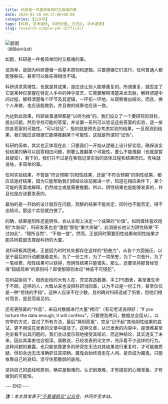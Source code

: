 ```yaml
---
title: 科研是一件极简单同时又极难的事
date: 2024-01-28 09:17:00+08:00
categories: [公众号]
tags: [科研, 学术诚信, 科研伦理, 方法论, 学术道德]
slug: research-simple-yet-difficult
---
```


<div class="p-3 text-center">
  <img class="img-fluid" src="/uploads/2024/0128/01.png" alt="题图" style="max-width:640px">
  <div><small>（题图由AI生成）</small></div>
</div>

如题，科研是一件极简单同时又极难的事。

说简单，是因为科研遵循一些基本原则和逻辑。只要遵循它们进行，任何普通人都能够胜任，甚至可以胜任得相当不错。

科研讲求真理性，也就是其成果，是应该让别人能够重复的。所谓重复，就否定了它是某种仅掌握在特定人手中的神乎技艺，它需要解释清楚来龙去脉，解释清楚中间过程，解释清楚每个环节及其逻辑，一环扣一环地，从观察推出结论。而且，换个人来做，也应该能做到，并且做的结果也应该一致。

为达到此效果，科研故事通常都是“以终为始”的。我们设立了一个要研究的目标，提出问题，然后寻找可能的答案，并设置一系列可以验证这些答案的实验，逐一排除各答案的可能性。“可以验证”，指的就是预先会考虑实验的结果，一旦观测到结果，我们就应该根据它能够推翻某个可能性，这就是所谓的“证伪”。

科研的简单，其实也正体现在此：只要我们一开始从逻辑上设计好实验，确保该实验结果的确可以回答相应问题，即要么推翻某个可能性，要么不能推翻（也就是暂且接受），剩下的，我们只不过是在客观记录实验的具体过程和结果而已。有啥就说啥，多简单的事。

任何实验结果，不管是“符合预期”的阳性结果，还是“不符合预期”的阴性结果，都应该是好结果，因为它能帮助我们把结论往前推进一步，知道在相应条件下，某个可能的答案或解释，仍然成立或是需要推翻。所以，阴性结果也是能够发表的，并且也是应该要发表的。

最怕的是一开始的设计就存在问题，观察的结果不能肯定、同时也不能否定，得不出结论。那这个实验就白做了。

的确，结果是阳性还是阴性，会从主观上决定一个成果的“价值”。如同媒体喜欢炮制“大新闻”，科研发表也会“激励”那些“重大突破”，此消彼长地认为阴性结果“不过如此”、“理所当然”、“不值一提”。然而，正是同时需要阳性结果和阴性结果才能共同稳固支撑起科研的大厦。

说科研极其困难，正是因为时时处处都存在这样的“扭曲力”，从各个方面施压，以至于最后的行动都跟着变形。为了一份工作，为了一项荣誉，为了一次晋升，为了一笔经费，阳性结果可以获得，而阴性结果只能错失，那么，还要坚持那曾经觉得“超级简单”的原则吗？即使那原则本应“神圣不可侵犯”。

在利益驱动下，铤而走险的大有人在，凭空捏造数据、手工PS图表，甚至置生命于不顾。这样的人，大致从来也没把科研当回事，认为不过是一份工作，甚至仅仅是一种“捞钱的手段”。这种人应该不在少数，且的确对科研造成了伤害，但他们相对而言，是显而易见的。

还有更隐匿的“作恶”，来自对数据进行大量“拷问”（有句老话说得好：“If you torture the data enough, it will confess”，只要使劲拷问，数据总会屈从）。以穷举的方式，尝试了所有方法，最后“择阳而报”，完全“记不起”其他阴性结果的尝试，更不用说在发表的文章中提及了。这种文章，从已发表的内容中，是很难甚至完全看不出其问题的。我们会过度乐观地接受其结论，而这种结论，其实透支了未来，因此其毒害也会很深。我敢说，已经发表的论文中，充斥着不少这样的行为。这种问题的暴露，也只能依靠更多的研究在无法对其结果进行重复时，才可能被质疑，但却永远无法准确抓住其把柄。魔鬼会始终游走在人间。是否成为魔鬼，只能依靠自己的良知，坚守住那脆弱的底线。

坚持自己的底线和原则，确实是极难的。认识到艰难，才有提前的心理准备，才有做到的可能性。

<div class="p-5 text-center">--- END ---</div>

<i><b>注：</b>本文首发表于[“不靠谱颜论”公众号](https://mp.weixin.qq.com/s/wI7_CG9QAdBs93k3cLbAxg)，并同步至本站。</i>
